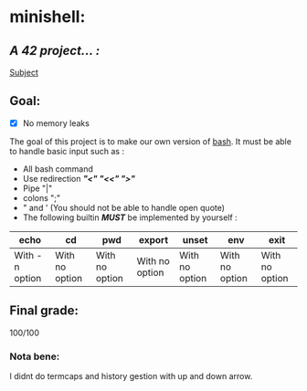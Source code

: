# **minishell:** 
## ***A 42 project... :***
[Subject][1]
## Goal:

- [x] No memory leaks

The goal of this project is to make our own version of [bash][2]. It must be able to handle basic input such as :

- All bash command
- Use redirection ***"<" "<<" ">"***
- Pipe "|"
- colons ";"
- " and ' (You should not be able to handle open quote)
- The following builtin **_MUST_** be implemented by yourself :

|  echo          |       cd        |      pwd       |    export      | unset          | env            | exit           |
| -------------- | --------------- | -------------- | -------------- | -------------- | -------------- | -------------- |
| With -n option | With no option  | With no option | With no option | With no option | With no option | With no option |

## Final grade:
100/100

### Nota bene:
I didnt do termcaps and history gestion with up and down arrow.


[1]: https://github.com/fleger42/minishell_liste/blob/master/minishell_pdf.pdf
[2]: https://www.gnu.org/savannah-checkouts/gnu/bash/manual/bash.html
